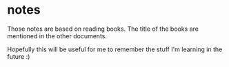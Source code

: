 notes
=====

Those notes are based on reading books. The title of the books are mentioned in
the other documents.

Hopefully this will be useful for me to remember the stuff I'm learning in the
future :)
